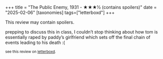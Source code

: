 +++
title = "The Public Enemy, 1931 - ★★★½ (contains spoilers)"
date = "2025-02-06"
[taxonomies]
tags=["letterboxd"]
+++

This review may contain spoilers.

prepping to discuss this in class, I couldn’t stop thinking about how tom is essentially raped by paddy’s girlfriend which sets off the final chain of events leading to his death :(

<small>see this review on <a href="https://letterboxd.com/nonmodernist/film/the-public-enemy/1/">letterboxd</a>.</small>
